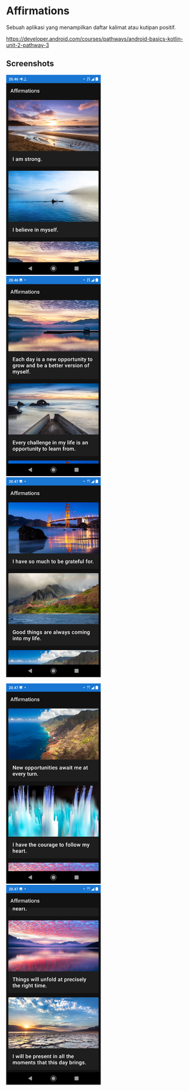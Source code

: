 # Affirmations
Sebuah aplikasi yang menampilkan daftar kalimat atau kutipan positif.

https://developer.android.com/courses/pathways/android-basics-kotlin-unit-2-pathway-3

## Screenshots
<img src="assets/1.png"
width="256">&nbsp;&nbsp;&nbsp;
<img src="assets/2.png"
width="256">&nbsp;&nbsp;&nbsp;
<img src="assets/3.png"
width="256">&nbsp;&nbsp;&nbsp;

<img src="assets/4.png"
width="256">&nbsp;&nbsp;&nbsp;
<img src="assets/5.png"
width="256">&nbsp;&nbsp;&nbsp;
